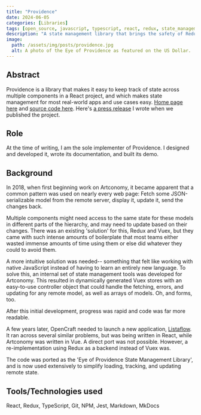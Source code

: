 ```yaml
---
title: "Providence"
date: 2024-06-05
categories: [Libraries]
tags: [open_source, javascript, typescript, react, redux, state_management]
description: "A state management library that brings the safety of Redux to mere mortals."
image:
  path: /assets/img/posts/providence.jpg
  alt: A photo of the Eye of Providence as featured on the US Dollar.
---
```


## Abstract

Providence is a library that makes it easy to keep track of state across multiple components in a React project,
and which makes state management for most real-world apps and use cases easy. [Home page here](https://eye-of-providence.readthedocs.io/en/latest/) and [source code here](https://gitlab.com/opencraft/dev/providence/). Here's [a press release](https://opencraft.com/better-state-management-for-react-using-providence/) I wrote when we published the project.

## Role

At the time of writing, I am the sole implementer of Providence. I designed and developed it, wrote its documentation, and built its demo.

## Background

In 2018, when first beginning work on Artconomy, it became apparent that a common pattern was used on nearly every web page: Fetch some JSON-serializable model from the remote server, display it, update it, send the changes back.

Multiple components might need access to the same state for these models in different parts of the hierarchy, and may need to update based on their changes. There was an existing 'solution' for this, Redux and Vuex, but they came with such intense amounts of boilerplate that most teams either wasted immense amounts of time using them or else did whatever they could to avoid them.

A more intuitive solution was needed-- something that felt like working with native JavaScript instead of having to learn an entirely new language. To solve this, an internal set of state management tools was developed for Artconomy. This resulted in dynamically generated Vuex stores with an easy-to-use controller object that could handle the fetching, errors, and updating for any remote model, as well as arrays of models. Oh, and forms, too.

After this initial development, progress was rapid and code was far more readable.

A few years later, OpenCraft needed to launch a new application, [Listaflow](/posts/Listaflow/). It ran across several similar problems, but was being written in React, while Artconomy was written in Vue. A direct port was not possible. However, a re-implementation using Redux as a backend instead of Vuex was.

The code was ported as the 'Eye of Providence State Management Library', and is now used extensively to simplify loading, tracking, and updating remote state.

## Tools/Technologies used

React, Redux, TypeScript, Git, NPM, Jest, Markdown, MkDocs
